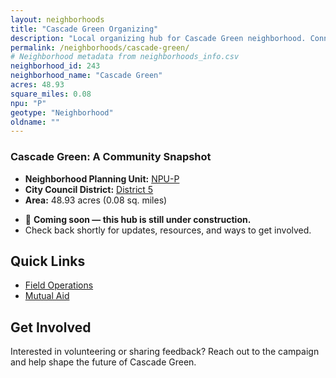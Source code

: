 ```yaml
---
layout: neighborhoods
title: "Cascade Green Organizing"
description: "Local organizing hub for Cascade Green neighborhood. Connect with field operations, mutual aid, and community organizing efforts."
permalink: /neighborhoods/cascade-green/
# Neighborhood metadata from neighborhoods_info.csv
neighborhood_id: 243
neighborhood_name: "Cascade Green"
acres: 48.93
square_miles: 0.08
npu: "P"
geotype: "Neighborhood"
oldname: ""
---
```


### **Cascade Green: A Community Snapshot**

  * **Neighborhood Planning Unit:** [NPU-P](https://www.atlantaga.gov/government/departments/city-planning/neighborhood-planning-units/neighborhood-and-npu-contacts)
  * **City Council District:** [District 5](https://citycouncil.atlantaga.gov/council-members)
  * **Area:** 48.93 acres (0.08 sq. miles)

- 🚧 **Coming soon — this hub is still under construction.**
- Check back shortly for updates, resources, and ways to get involved.

## Quick Links

- [Field Operations](./field-ops/)
- [Mutual Aid](./mutual-aid/)

## Get Involved

Interested in volunteering or sharing feedback? Reach out to the campaign and help shape the future of Cascade Green.
